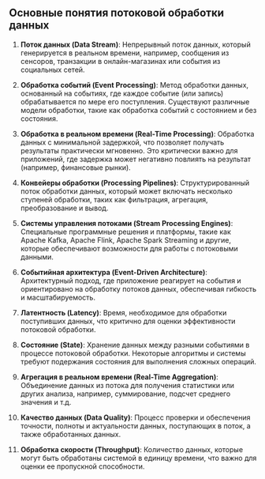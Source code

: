 ## Основные понятия потоковой обработки данных

1. **Поток данных (Data Stream)**: Непрерывный поток данных, который генерируется в реальном времени, например, сообщения из сенсоров, транзакции в онлайн-магазинах или события из социальных сетей.


2. **Обработка событий (Event Processing)**: Метод обработки данных, основанный на событиях, где каждое событие (или запись) обрабатывается по мере его поступления. Существуют различные модели обработки, такие как обработка событий с состоянием и без состояния.


3. **Обработка в реальном времени (Real-Time Processing)**: Обработка данных с минимальной задержкой, что позволяет получать результаты практически мгновенно. Это критически важно для приложений, где задержка может негативно повлиять на результат (например, финансовые рынки).


4. **Конвейеры обработки (Processing Pipelines)**: Структурированный поток обработки данных, который может включать несколько ступеней обработки, таких как фильтрация, агрегация, преобразование и вывод.


5. **Системы управления потоками (Stream Processing Engines)**: Специальные программные решения и платформы, такие как Apache Kafka, Apache Flink, Apache Spark Streaming и другие, которые обеспечивают возможности для работы с потоковыми данными.


6. **Событийная архитектура (Event-Driven Architecture)**: Архитектурный подход, где приложение реагирует на события и ориентировано на обработку потоков данных, обеспечивая гибкость и масштабируемость.


7. **Латентность (Latency)**: Время, необходимое для обработки поступивших данных, что критично для оценки эффективности потоковой обработки.


8. **Состояние (State)**: Хранение данных между разными событиями в процессе потоковой обработки. Некоторые алгоритмы и системы требуют подержания состояния для выполнения сложных операций.


9. **Агрегация в реальном времени (Real-Time Aggregation)**: Объединение данных из потока для получения статистики или других анализа, например, суммирование, подсчет среднего значения и т.д.


10. **Качество данных (Data Quality)**: Процесс проверки и обеспечения точности, полноты и актуальности данных, поступающих в поток, а также обработанных данных.


11. **Обработка скорости (Throughput)**: Количество данных, которые могут быть обработаны системой в единицу времени, что важно для оценки ее пропускной способности.